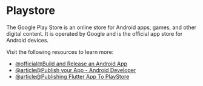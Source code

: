 # Playstore

The Google Play Store is an online store for Android apps, games, and other digital content. It is operated by Google and is the official app store for Android devices.

Visit the following resources to learn more:

- [@official@Build and Release an Android App](https://docs.flutter.dev/deployment/android)
- [@article@Publish your App - Android Developer](https://developer.android.com/studio/publish)
- [@article@Publishing Flutter App To PlayStore](https://medium.flutterdevs.com/publishing-flutter-app-to-playstore-fa7543b61a7b)
